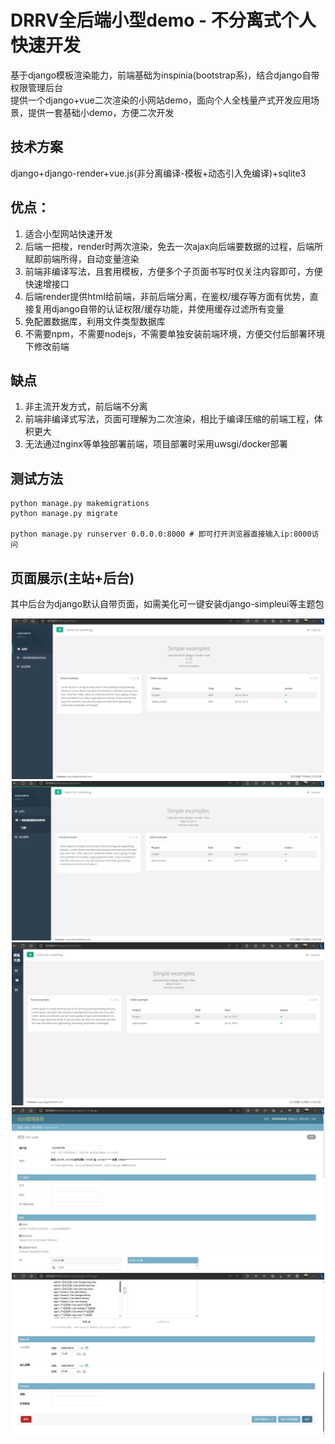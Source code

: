 # DRRV全后端小型demo - 不分离式个人快速开发
基于django模板渲染能力，前端基础为inspinia(bootstrap系)，结合django自带权限管理后台  
提供一个django+vue二次渲染的小网站demo，面向个人全栈量产式开发应用场景，提供一套基础小demo，方便二次开发

## 技术方案
django+django-render+vue.js(非分离编译-模板+动态引入免编译)+sqlite3

## 优点：
1. 适合小型网站快速开发
2. 后端一把梭，render时两次渲染，免去一次ajax向后端要数据的过程，后端所赋即前端所得，自动变量渲染
3. 前端非编译写法，且套用模板，方便多个子页面书写时仅关注内容即可，方便快速增接口
4. 后端render提供html给前端，非前后端分离，在鉴权/缓存等方面有优势，直接复用django自带的认证权限/缓存功能，并使用缓存过滤所有变量
5. 免配置数据库，利用文件类型数据库
6. 不需要npm，不需要nodejs，不需要单独安装前端环境，方便交付后部署环境下修改前端


## 缺点
1. 非主流开发方式，前后端不分离
2. 前端非编译式写法，页面可理解为二次渲染，相比于编译压缩的前端工程，体积更大
3. 无法通过nginx等单独部署前端，项目部署时采用uwsgi/docker部署

## 测试方法
```
python manage.py makemigrations
python manage.py migrate

python manage.py runserver 0.0.0.0:8000 # 即可打开浏览器直接输入ip:8000访问
```

## 页面展示(主站+后台)
其中后台为django默认自带页面，如需美化可一键安装django-simpleui等主题包

<center class="half">
<img src=".introduction/mainpage1.png" width="500" />
<img src=".introduction/mainpage2.png" width="500" />
<img src=".introduction/mainpage3.png" width="500" />
<img src=".introduction/backpage1.png" width="500" />
<img src=".introduction/backpage2.png" width="500" />
</center>

